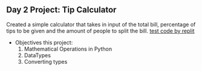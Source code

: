 ## Day 2 Project: Tip Calculator

Created a simple calculator that takes in input of the total bill, percentage of tips to be given and the amount of people to split the bill. [test code by replit](https://replit.com/@mhalemdev1/tip-calculator-start?v=1)

- Objectives this project:
  1. Mathematical Operations in Python
  2. DataTypes
  3. Converting types

